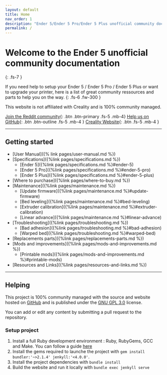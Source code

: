 ```yaml
---
layout: default
title: Home
nav_order: 1
description: "Ender 5/Ender 5 Pro/Ender 5 Plus unofficial community documentation"
permalink: /
---
```


# Welcome to the Ender 5 unofficial community documentation
{: .fs-7 }

If you need help to setup your Ender 5 / Ender 5 Pro / Ender 5 Plus or want to upgrade your printer, here is a list of great community ressources and parts to help you on the way.
{: .fs-6 .fw-300 }

This website is not affiliated with Creality and is 100% community managed.

[Join the Reddit community](https://reddit.com/r/ender5){: .btn .btn-primary .fs-5 .mb-4} [Help us on GitHub](https://github.com/CapMousse/ender5){: .btn .btn-outline .fs-5 .mb-4 } [Creality Website](https://www.creality.com/){: .btn .fs-5 .mb-4 }

---

## Getting started

- [User Manual]({% link pages/user-manual.md %})
- [Specifications]({%link pages/specifications.md %})
    - [Ender 5]({%link pages/specifications.md %}#ender-5)
    - [Ender 5 Pro]({%link pages/specifications.md %}#ender-5-pro)
    - [Ender 5 Plus]({%link pages/specifications.md %}#ender-5-plus)
- [Where to purchase]({%link pages/where-to-buy.md %})
- [Maintenance]({%link pages/maintenance.md %})
    - [Update firmware]({%link pages/maintenance.md %}#update-firmware)
    - [Bed leveling]({%link pages/maintenance.md %}#bed-leveling)
    - [Extruder calibration]({%link pages/maintenance.md %}#extruder-calibration)
    - [Linear advance]({%link pages/maintenance.md %}#linear-advance)
- [Troubleshooting]({%link pages/troubleshooting.md %})
    - [Bad adhesion]({%link pages/troubleshooting.md %}#bad-adhesion)
    - [Warped bed]({%link pages/troubleshooting.md %}#warped-bed)
- [Replacements parts]({%link pages/replacements-parts.md %})
- [Mods and improvements]({%link pages/mods-and-improvements.md %})
    - [Printable mods]({%link pages/mods-and-improvements.md %}#printable-mods)
- [Resources and Links]({%link pages/resources-and-links.md %})

---

## Helping

This project is 100% community managed with the source and website hosted on [GitHub](https://github.com/CapMousse/ender5) and is published under the [GNU GPL 3.0](https://choosealicense.com/licenses/gpl-3.0/) license.

You can add or edit any content by submitting a pull request to the repository.

### Setup project

1. Install a full Ruby development environment : Ruby, RubyGems, GCC and Make. You can follow a guide [here](https://jekyllrb.com/docs/installation/)
2. Install the gems required to launche the project with `gem install bundler:'~>2.1.4' jenkyll:'<4.0.0'`.
3. Install the project dependencies with `bundle install`
4. Build the website and run it locally with `bundle exec jenkyll serve`
